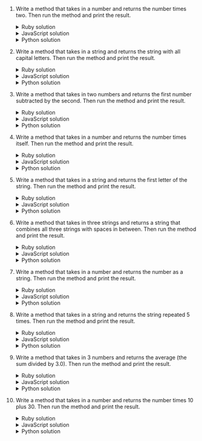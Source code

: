 1. Write a method that takes in a number and returns the number times two. Then run the method and print the result.
    <details><summary>Ruby solution</summary>

    ```ruby
    def get_double(number)
      return number * 2
    end

    pp get_double(8)
    ```
    </details>

    <details><summary>JavaScript solution</summary>

    ```js
    function getDouble(number) {
      return number * 2;
    }

    console.log(getDouble(8));
    ```
    </details>
    
    <details><summary>Python solution</summary>

    ```python
    def get_double(number):
        return number * 2

    print(get_double(8))
    ```
    </details>

2. Write a method that takes in a string and returns the string with all capital letters. Then run the method and print the result.
    <details><summary>Ruby solution</summary>

    ```ruby
    def make_upcase(string)
      return string.upcase
    end

    pp make_upcase("hello")
    ```
    </details>

    <details><summary>JavaScript solution</summary>

    ```js
    function makeUpcase(string) {
      return string.toUpperCase();
    }

    console.log(makeUpcase("hello"));
    ```
    </details>
    
    <details><summary>Python solution</summary>

    ```python
    def make_upcase(string):
        return string.upcase

    print(make_upcase("hello"))
    ```
    </details>

3. Write a method that takes in two numbers and returns the first number subtracted by the second. Then run the method and print the result.
    <details><summary>Ruby solution</summary>

    ```ruby
    def get_difference(number1, number2)
      return number1 - number2
    end

    pp get_difference(4, 2)
    ```
    </details>

    <details><summary>JavaScript solution</summary>

    ```js
    function getDifference(number1, number2) {
      return number1 - number2;
    }

    console.log(getDifference(4, 2));
    ```
    </details>
    
    <details><summary>Python solution</summary>

    ```python
    def get_difference(number1, number2):
        return number1 - number2

    print(get_difference(4, 2))
    ```
    </details>

4. Write a method that takes in a number and returns the number times itself. Then run the method and print the result.
    <details><summary>Ruby solution</summary>

    ```ruby
    def square(number)
      return number * number
    end

    pp square(4)
    ```
    </details>

    <details><summary>JavaScript solution</summary>

    ```js
    function square(number) {
      return number * number;
    }

    console.log(square(4));
    ```
    </details>
    
    <details><summary>Python solution</summary>

    ```python
    def square(number):
        return number * number

    print(square(4))
    ```
    </details>

5. Write a method that takes in a string and returns the first letter of the string. Then run the method and print the result.
    <details><summary>Ruby solution</summary>

    ```ruby
    def get_first_letter(string)
      return string[0]
    end

    pp get_first_letter("something")
    ```
    </details>

    <details><summary>JavaScript solution</summary>

    ```js
    function getFirstLetter(string) {
      return string[0];
    }

    console.log(getFirstLetter("something"));
    ```
    </details>
    
    <details><summary>Python solution</summary>

    ```python
    def get_first_letter(string):
        return string[0]

    print(get_first_letter("something"))
    ```
    </details>

6. Write a method that takes in three strings and returns a string that combines all three strings with spaces in between. Then run the method and print the result.
    <details><summary>Ruby solution</summary>

    ```ruby
    def string_combiner(string1, string2, string3)
      return "#{string1} #{string2} #{string3}"
    end

    pp string_combiner("the", "cat", "jumped")
    ```
    </details>

    <details><summary>JavaScript solution</summary>

    ```js
    function stringCombiner(string1, string2, string3) {
      return string1 + " " + string2 + " " + string3;
    }

    console.log(stringCombiner("the", "cat", "jumped"));
    ```
    </details>
    
    <details><summary>Python solution</summary>

    ```python
    def string_combiner(string1, string2, string3):
        return f"{string1} {string2} {string3}"

    print(string_combiner("the", "cat", "jumped"))
    ```
    </details>

7. Write a method that takes in a number and returns the number as a string. Then run the method and print the result.
    <details><summary>Ruby solution</summary>

    ```ruby
    def convert_to_string(number)
      return number.to_s
    end

    pp convert_to_string(4)
    ```
    </details>

    <details><summary>JavaScript solution</summary>

    ```js
    function convertToString(number) {
      return number.toString();
    }

    console.log(convertToString(4));
    ```
    </details>
    
    <details><summary>Python solution</summary>

    ```python
    def convert_to_string(number):
        return str(number)

    print(convert_to_string(4))
    ```
    </details>

8. Write a method that takes in a string and returns the string repeated 5 times. Then run the method and print the result.
    <details><summary>Ruby solution</summary>

    ```ruby
    def repeat_string(string)
      return string * 5
    end

    pp repeat_string("bob")
    ```
    </details>

    <details><summary>JavaScript solution</summary>

    ```js
    function repeatString(string) {
      return string + string + string + string + string;
    }

    console.log(repeatString("bob"));
    ```
    </details>
    
    <details><summary>Python solution</summary>

    ```python
    def repeat_string(string):
        return string * 5

    print(repeat_string("bob"))
    ```
    </details>

9. Write a method that takes in 3 numbers and returns the average (the sum divided by 3.0). Then run the method and print the result.
    <details><summary>Ruby solution</summary>

    ```ruby
    def average(number1, number2, number3)
      return (number1 + number2 + number3) / 3.0
    end

    pp average(95, 100, 70)
    ```
    </details>

    <details><summary>JavaScript solution</summary>

    ```js
    function average(number1, number2, number3) {
      return (number1 + number2 + number3) / 3;
    }

    console.log(average(95, 100, 70));
    ```
    </details>
    
    <details><summary>Python solution</summary>

    ```python
    def average(number1, number2, number3):
      return (number1 + number2 + number3) / 3.0

    print(average(95, 100, 70))
    ```
    </details>

10. Write a method that takes in a number and returns the number times 10 plus 30. Then run the method and print the result.
    <details><summary>Ruby solution</summary>

    ```ruby
    def convert_number(number)
      return number * 10 + 30
    end

    pp convert_number(2)
    ```
    </details>

    <details><summary>JavaScript solution</summary>

    ```js
    function convertNumber(number) {
      return number * 10 + 30;
    }

    console.log(convertNumber(2));
    ```
    </details>
    
    <details><summary>Python solution</summary>

    ```python
    def convert_number(number):
        return number * 10 + 30

    print(convert_number(2))
    ```
    </details>
